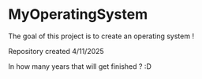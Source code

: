 # MyOperatingSystem

The goal of this project is to create an operating system !

Repository created 4/11/2025

In how many years that will get finished ? :D
